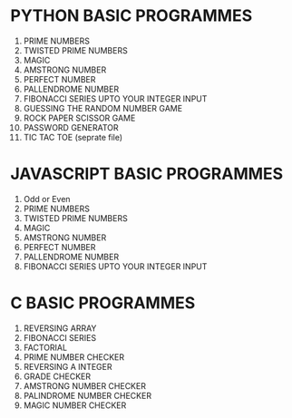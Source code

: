 # PYTHON BASIC PROGRAMMES

1. PRIME NUMBERS
2. TWISTED PRIME NUMBERS
3. MAGIC
4. AMSTRONG NUMBER
5. PERFECT NUMBER
6. PALLENDROME NUMBER
7. FIBONACCI SERIES UPTO YOUR INTEGER INPUT
8. GUESSING THE RANDOM NUMBER GAME
9. ROCK PAPER SCISSOR GAME
10. PASSWORD GENERATOR
11. TIC TAC TOE (seprate file)

# JAVASCRIPT BASIC PROGRAMMES

1. Odd or Even
2. PRIME NUMBERS
3. TWISTED PRIME NUMBERS
4. MAGIC
5. AMSTRONG NUMBER
6. PERFECT NUMBER
7. PALLENDROME NUMBER
8. FIBONACCI SERIES UPTO YOUR INTEGER INPUT

# C BASIC PROGRAMMES
1. REVERSING ARRAY
2. FIBONACCI SERIES
3. FACTORIAL
4. PRIME NUMBER CHECKER
5. REVERSING A INTEGER
6. GRADE CHECKER
7. AMSTRONG NUMBER CHECKER
8. PALINDROME NUMBER CHECKER
9. MAGIC NUMBER CHECKER
